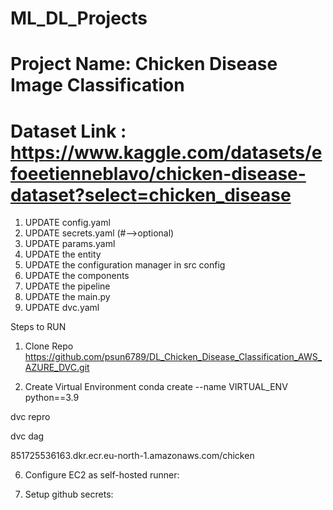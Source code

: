 # ML_DL_Projects
# Project Name: Chicken Disease Image Classification
# Dataset Link : https://www.kaggle.com/datasets/efoeetienneblavo/chicken-disease-dataset?select=chicken_disease

1. UPDATE config.yaml
2. UPDATE secrets.yaml (#-->optional)
3. UPDATE params.yaml
4. UPDATE the entity
5. UPDATE the configuration manager in src config
6. UPDATE the components
7. UPDATE the pipeline
8. UPDATE the main.py
9. UPDATE dvc.yaml

Steps to RUN

1. Clone Repo
https://github.com/psun6789/DL_Chicken_Disease_Classification_AWS_AZURE_DVC.git

2. Create Virtual Environment
conda create --name VIRTUAL_ENV python==3.9

<!-- To run DVC pipeline -->
dvc repro 
<!-- DVC Relationship -->
dvc dag

<!-- ERC Repo to store/save docker Image -->
851725536163.dkr.ecr.eu-north-1.amazonaws.com/chicken



6. Configure EC2 as self-hosted runner:


7. Setup github secrets:


